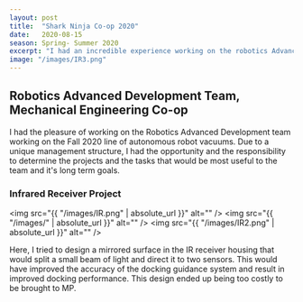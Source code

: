 ```yaml
---
layout: post
title:  "Shark Ninja Co-op 2020"
date:   2020-08-15
season: Spring- Summer 2020
excerpt: "I had an incredible experience working on the robotics Advanced Development team"
image: "/images/IR3.png"
---
```


## Robotics Advanced Development Team, Mechanical Engineering Co-op

I had the pleasure of working on the Robotics Advanced Development team working on the Fall 2020 line of autonomous robot vacuums. Due to a unique management structure, I had the opportunity and the responsibility to determine the projects and the tasks that would be most useful to the team and it's long term goals.
<!--
This exciting position allowed me to work on countless smaller research and long term improvement projects in the beginning of my co-op. As the mass production start date began to loom I was assigned with one large consumer facing problem that I was able to design a solution for, validate, and plan for it to be implemented into mass production. Having this mix of breadth and depth in what I experienced really allowed me to grow as an engineer in this role.   -->


### Infrared Receiver Project

<span class="image left"><img src="{{ "/images/IR.png" | absolute_url }}" alt="" /></span>
<span class="image center"><img src="{{ "/images/" | absolute_url }}" alt="" /></span>
<span class="image left"><img src="{{ "/images/IR2.png" | absolute_url }}" alt="" /></span>

Here, I tried to design a mirrored surface in the IR receiver housing that would split a small beam of light and direct it to two sensors. This would have improved the accuracy of the docking guidance system and result in improved docking performance. This design ended up being too costly to be brought to MP.
